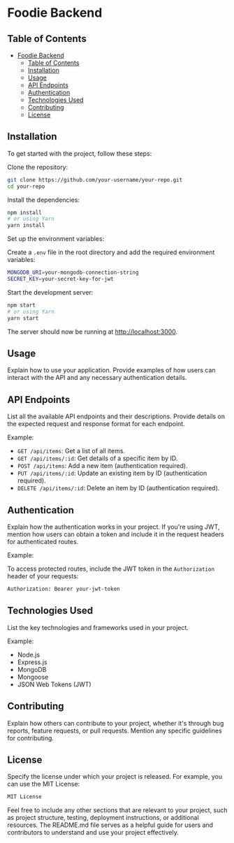 # Foodie Backend


## Table of Contents

- [Foodie Backend](#foodie-backend)
  - [Table of Contents](#table-of-contents)
  - [Installation](#installation)
  - [Usage](#usage)
  - [API Endpoints](#api-endpoints)
  - [Authentication](#authentication)
  - [Technologies Used](#technologies-used)
  - [Contributing](#contributing)
  - [License](#license)

## Installation

To get started with the project, follow these steps:

Clone the repository:

```bash
git clone https://github.com/your-username/your-repo.git
cd your-repo
```

Install the dependencies:

```bash
npm install
# or using Yarn
yarn install
```

Set up the environment variables:

Create a `.env` file in the root directory and add the required environment variables:

```bash
MONGODB_URI=your-mongodb-connection-string
SECRET_KEY=your-secret-key-for-jwt
```

Start the development server:

```bash
npm start
# or using Yarn
yarn start
```

The server should now be running at <http://localhost:3000>.

## Usage

Explain how to use your application. Provide examples of how users can interact with the API and any necessary authentication details.

## API Endpoints

List all the available API endpoints and their descriptions. Provide details on the expected request and response format for each endpoint.

Example:

- `GET /api/items`: Get a list of all items.
- `GET /api/items/:id`: Get details of a specific item by ID.
- `POST /api/items`: Add a new item (authentication required).
- `PUT /api/items/:id`: Update an existing item by ID (authentication required).
- `DELETE /api/items/:id`: Delete an item by ID (authentication required).

## Authentication

Explain how the authentication works in your project. If you're using JWT, mention how users can obtain a token and include it in the request headers for authenticated routes.

Example:

To access protected routes, include the JWT token in the `Authorization` header of your requests:

```bash
Authorization: Bearer your-jwt-token
```

## Technologies Used

List the key technologies and frameworks used in your project.

Example:

- Node.js
- Express.js
- MongoDB
- Mongoose
- JSON Web Tokens (JWT)

## Contributing

Explain how others can contribute to your project, whether it's through bug reports, feature requests, or pull requests. Mention any specific guidelines for contributing.

## License

Specify the license under which your project is released. For example, you can use the MIT License:

```bash
MIT License
```

Feel free to include any other sections that are relevant to your project, such as project structure, testing, deployment instructions, or additional resources. The README.md file serves as a helpful guide for users and contributors to understand and use your project effectively.
